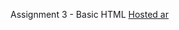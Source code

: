 Assignment 3 - Basic HTML
[Hosted ar](https://44-563-web-apps-s23.github.io/44563-webapps-assignment-3-patnoolfirdose/)
